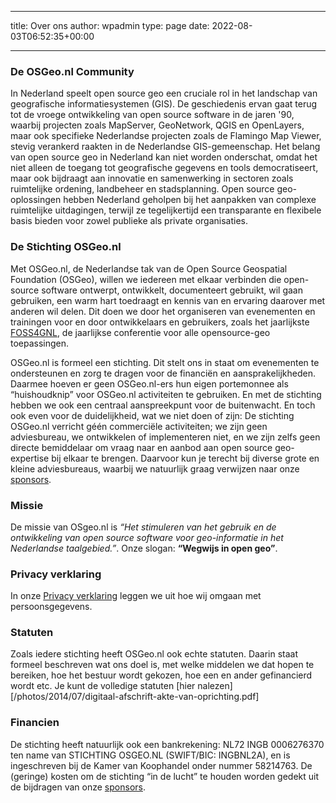 
---
title: Over ons
author: wpadmin
type: page
date: 2022-08-03T06:52:35+00:00

---

### De OSGeo.nl Community

In Nederland speelt open source geo een cruciale rol in het landschap van geografische informatiesystemen (GIS). De geschiedenis ervan gaat terug tot de vroege ontwikkeling van open source software in de jaren '90, waarbij projecten zoals MapServer, GeoNetwork, QGIS en OpenLayers, maar ook specifieke Nederlandse projecten zoals de Flamingo Map Viewer, stevig verankerd raakten in de Nederlandse GIS-gemeenschap. Het belang van open source geo in Nederland kan niet worden onderschat, omdat het niet alleen de toegang tot geografische gegevens en tools democratiseert, maar ook bijdraagt aan innovatie en samenwerking in sectoren zoals ruimtelijke ordening, landbeheer en stadsplanning. Open source geo-oplossingen hebben Nederland geholpen bij het aanpakken van complexe ruimtelijke uitdagingen, terwijl ze tegelijkertijd een transparante en flexibele basis bieden voor zowel publieke als private organisaties.

### De Stichting OSGeo.nl

 Met OSGeo.nl, de Nederlandse tak van de Open Source Geospatial Foundation (OSGeo), willen we iedereen met elkaar verbinden die open-source software ontwerpt, ontwikkelt, documenteert gebruikt, wil gaan gebruiken, een warm hart toedraagt en kennis van en ervaring daarover met anderen wil delen. Dit doen we door het organiseren van evenementen en trainingen voor en door ontwikkelaars en gebruikers, zoals het jaarlijkste [FOSS4GNL](https://foss4g.nl/), de jaarlijkse conferentie voor alle opensource-geo toepassingen. 

OSGeo.nl is formeel een stichting. Dit stelt ons in staat om evenementen te ondersteunen en zorg te dragen voor de financiën en aansprakelijkheden. Daarmee hoeven er geen OSGeo.nl-ers hun eigen portemonnee als &#8220;huishoudknip&#8221; voor OSGeo.nl activiteiten te gebruiken. En met de stichting hebben we ook een centraal aanspreekpunt voor de buitenwacht. En toch ook even voor de duidelijkheid, wat we niet doen of zijn: De stichting OSGeo.nl verricht géén commerciële activiteiten; we zijn geen adviesbureau, we ontwikkelen of implementeren niet, en we zijn zelfs geen directe bemiddelaar om vraag naar en aanbod aan open source geo-expertise bij elkaar te brengen. Daarvoor kun je terecht bij diverse grote en kleine adviesbureaus, waarbij we natuurlijk graag verwijzen naar onze [sponsors](/0_sponsors/sponsors).

### Missie

De missie van OSgeo.nl is _&#8220;Het stimuleren van het gebruik en de ontwikkeling van open source software voor geo-informatie in het Nederlandse taalgebied.&#8221;_. Onze slogan: **&#8220;Wegwijs in open geo&#8221;**.

### Privacy verklaring

In onze [Privacy verklaring](/privacy-verklaring/) leggen we uit hoe wij omgaan met persoonsgegevens.

### Statuten

Zoals iedere stichting heeft OSGeo.nl ook echte statuten. Daarin staat formeel beschreven wat ons doel is, met welke middelen we dat hopen te bereiken, hoe het bestuur wordt gekozen, hoe een en ander gefinancierd wordt etc. Je kunt de volledige statuten [hier nalezen][/photos/2014/07/digitaal-afschrift-akte-van-oprichting.pdf]

### Financien

De stichting heeft natuurlijk ook een bankrekening: NL72 INGB 0006276370 ten name van STICHTING OSGEO.NL (SWIFT/BIC: INGBNL2A), en is ingeschreven bij de Kamer van Koophandel onder nummer 58214763. De (geringe) kosten om de stichting &#8220;in de lucht&#8221; te houden worden gedekt uit de bijdragen van onze [sponsors](/0_sponsors/sponsors).



